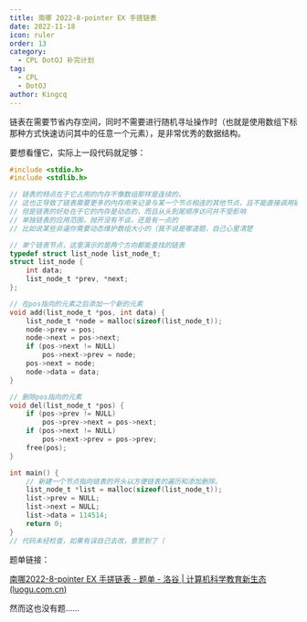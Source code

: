```yaml
---
title: 南哪 2022-8-pointer EX 手搓链表
date: 2022-11-18
icon: ruler
order: 13
category:
  - CPL DotOJ 补完计划
tag:
  - CPL
  - DotOJ
author: Kingcq
---
```


链表在需要节省内存空间，同时不需要进行随机寻址操作时（也就是使用数组下标那种方式快速访问其中的任意一个元素），是非常优秀的数据结构。

要想看懂它，实际上一段代码就足够：

```c
#include <stdio.h>
#include <stdlib.h>

// 链表的特点在于它占用的内存不像数组那样是连续的，
// 这也正导致了链表需要更多的内存用来记录与某一个节点相连的其他节点，且不能直接调用链表当中某个元素的值
// 但是链表的好处在于它的内存是动态的，而且从头到尾顺序访问并不受影响
// 单独链表的应用范围，抛开没有不谈，还是有一点的
// 比如说某些非逼你需要动态维护数组大小的（我不说是哪道题，自己心里清楚

// 单个链表节点，这里演示的是两个方向都能查找的链表
typedef struct list_node list_node_t;
struct list_node {
	int data;
	list_node_t *prev, *next;
};

// 在pos指向的元素之后添加一个新的元素
void add(list_node_t *pos, int data) {
	list_node_t *node = malloc(sizeof(list_node_t));
	node->prev = pos;
	node->next = pos->next;
	if (pos->next != NULL)
		pos->next->prev = node;
	pos->next = node;
	node->data = data;
}

// 删除pos指向的元素
void del(list_node_t *pos) {
	if (pos->prev != NULL)
		pos->prev->next = pos->next;
	if (pos->next != NULL)
		pos->next->prev = pos->prev;
	free(pos);
}

int main() {
    // 新建一个节点指向链表的开头以方便链表的遍历和添加删除。
	list_node_t *list = malloc(sizeof(list_node_t));
	list->prev = NULL;
	list->next = NULL;
	list->data = 114514;
	return 0;
}
// 代码未经检查，如果有误自己去改，意思到了（
```

题单链接：

[南哪2022-8-pointer EX 手搓链表 - 题单 - 洛谷 | 计算机科学教育新生态 (luogu.com.cn)](https://www.luogu.com.cn/training/252209)

然而这也没有题……
